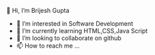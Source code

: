 👋 Hi, I’m Brijesh Gupta
- 👀 I’m interested in Software Development
- 🌱 I’m currently learning HTML,CSS,Java Script
- 💞️ I’m looking to collaborate on github
- 📫 How to reach me ...

<!---
8303955196/8303955196 is a ✨ special ✨ repository because its `README.md` (this file) appears on your GitHub profile.
You can click the Preview link to take a look at your changes.
--->
